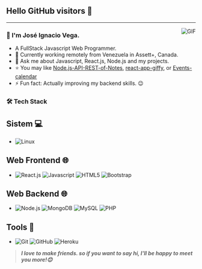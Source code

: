 ## Hello GitHub visitors 👋

---
<img align="right" alt="GIF" src="https://raw.githubusercontent.com/JoeyBling/JoeyBling/master/pic/pusheencode.gif" />

### 🐸 I'm José Ignacio Vega.

- A FullStack Javascript Web Programmer.
- 🌱 Currently working remotely from Venezuela in Assett+, Canada.
- 💬 Ask me about Javascript, React.js, Node.js and my projects.
- ⭐ You may like [Node.js-API-REST-of-Notes](https://github.com/MrVega01/Node.js-API-REST-of-Notes), [react-app-giffy](https://github.com/MrVega01/react-app-giffy), or [Events-calendar](https://github.com/MrVega01/Events-calendar)
- ⚡ Fun fact: Actually improving my backend skills. 😉

### 🛠 Tech Stack

## Sistem 💻
- ![Linux](https://img.shields.io/badge/-Linux-333333?style=flat&logo=Linux&logoColor=FCC624)
## Web Frontend 🌐
- ![React.js](https://img.shields.io/badge/-React.js-333333?style=flat&logo=React)
![Javascript](https://img.shields.io/badge/-Javascript-333333?style=flat&logo=javascript)
![HTML5](https://img.shields.io/badge/-HTML5-333333?style=flat&logo=HTML5)
![Bootstrap](https://img.shields.io/badge/-Bootstrap-333333?style=flat&logo=bootstrap&logoColor=563D7C)
## Web Backend 🌐
- ![Node.js](https://img.shields.io/badge/-Node.js-333333?style=flat&logo=node.js)
![MongoDB](https://img.shields.io/badge/-MongoDB-333333?style=flat&logo=mongodb)
![MySQL](https://img.shields.io/badge/-MySQL-333333?style=flat&logo=mysql)
![PHP](https://img.shields.io/badge/-PHP-333333?style=flat&logo=php)
## Tools 🔧
- ![Git](https://img.shields.io/badge/-Git-333333?style=flat&logo=git)
![GitHub](https://img.shields.io/badge/-GitHub-333333?style=flat&logo=github)
![Heroku](https://img.shields.io/badge/-Heroku-333333?style=flat&logo=heroku)

> ***I love to make friends. so if you want to say hi, I'll be happy to meet you more!😊***
